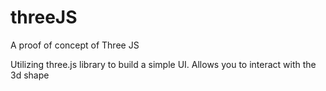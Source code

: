 # threeJS
A proof of concept of Three JS 

Utilizing three.js library to build a simple UI. Allows you to interact with the 3d shape 
